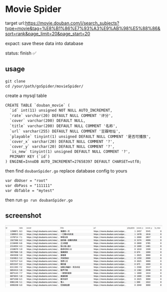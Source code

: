 # Movie Spider

target url:https://movie.douban.com/j/search_subjects?type=movie&tag=%E8%B1%86%E7%93%A3%E9%AB%98%E5%88%86&sort=rank&page_limit=20&page_start=20

expact: save these data into database

status: finish ✅

## usage

```
git clone
cd /your/path/goSpider/movieSpider/
```

create a mysql table
```
CREATE TABLE `douban_movie` (
  `id` int(11) unsigned NOT NULL AUTO_INCREMENT,
  `rate` varchar(20) DEFAULT NULL COMMENT '评分',
  `cover` varchar(200) DEFAULT NULL,
  `title` varchar(200) DEFAULT NULL COMMENT '名称',
  `url` varchar(255) DEFAULT NULL COMMENT '豆瓣地址',
  `playable` tinyint(1) unsigned DEFAULT NULL COMMENT '是否可播放',
  `cover_x` varchar(20) DEFAULT NULL COMMENT '?',
  `cover_y` varchar(20) DEFAULT NULL COMMENT '?',
  `is_new` tinyint(1) unsigned DEFAULT NULL COMMENT '?',
  PRIMARY KEY (`id`)
) ENGINE=InnoDB AUTO_INCREMENT=27658397 DEFAULT CHARSET=utf8;
```

then find `doubanSpider.go` replace database config to yours

```
var dbUser = "root"
var dbPass = "111111"
var dbTable = "mytest"
```

then run ```go run doubanSpider.go```

## screenshot

<img src="https://github.com/zmisgod/goSpider/blob/master/demo/douban_movie.png">